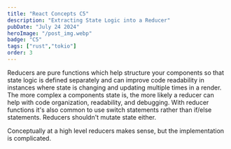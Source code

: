 ```yaml
---
title: "React Concepts C5"
description: "Extracting State Logic into a Reducer"
pubDate: "July 24 2024"
heroImage: "/post_img.webp"
badge: "C5"
tags: ["rust","tokio"]
order: 3
---
```


Reducers are pure functions which help structure your components so that state logic is defined separately and can improve code readability in instances where state is changing and updating multiple times in a render. The more complex a components state is, the more likely a reducer can help with code organization, readability, and debugging. With reducer functions it's also common to use switch statements rather than if/else statements. Reducers shouldn't mutate state either.

Conceptually at a high level reducers makes sense, but the implementation is complicated.

